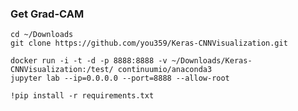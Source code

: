 ### Get Grad-CAM

    cd ~/Downloads
    git clone https://github.com/you359/Keras-CNNVisualization.git

    docker run -i -t -d -p 8888:8888 -v ~/Downloads/Keras-CNNVisualization:/test/ continuumio/anaconda3
    jupyter lab --ip=0.0.0.0 --port=8888 --allow-root

    !pip install -r requirements.txt
